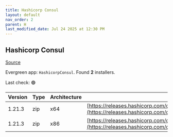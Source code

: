 ```yaml
---
title: Hashicorp Consul
layout: default
nav_order: 2
parent: H
last_modified_date: Jul 24 2025 at 12:30 PM
---
```


## Hashicorp Consul

[Source](https://www.consul.io/)

Evergreen app: `HashicorpConsul`. Found **2** installers.

Last check: 🟢

| Version | Type | Architecture | URI                                                                                                                                                          |
| ------- | ---- | ------------ | ------------------------------------------------------------------------------------------------------------------------------------------------------------ |
| 1.21.3  | zip  | x64          | [https://releases.hashicorp.com/consul/1.21.3/consul_1.21.3_windows_amd64.zip](https://releases.hashicorp.com/consul/1.21.3/consul_1.21.3_windows_amd64.zip) |
| 1.21.3  | zip  | x86          | [https://releases.hashicorp.com/consul/1.21.3/consul_1.21.3_windows_386.zip](https://releases.hashicorp.com/consul/1.21.3/consul_1.21.3_windows_386.zip)     |
